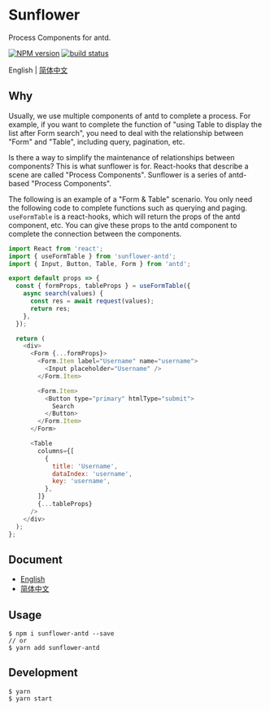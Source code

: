 # Sunflower

Process Components for antd.

[![NPM version][npm-image]][npm-url]
[![build status][circleci-image]][circleci-url]

[circleci-image]: https://img.shields.io/circleci/build/github/ant-design/sunflower/master.svg?style=flat-square
[circleci-url]: https://circleci.com/gh/ant-design/sunflower/tree/master
[npm-image]: https://img.shields.io/npm/v/sunflower-antd.svg?style=flat
[npm-url]: https://www.npmjs.com/package/sunflower-antd

English | [简体中文](./README.zh-CN.md)

## Why

Usually, we use multiple components of antd to complete a process. For example, if you want to complete the function of "using Table to display the list after Form search", you need to deal with the relationship between "Form" and "Table", including query, pagination, etc.

Is there a way to simplify the maintenance of relationships between components? This is what sunflower is for. React-hooks that describe a scene are called "Process Components". Sunflower is a series of antd-based "Process Components".

The following is an example of a "Form & Table" scenario. You only need the following code to complete functions such as querying and paging. `useFormTable` is a react-hooks, which will return the props of the antd component, etc. You can give these props to the antd component to complete the connection between the components.

```js
import React from 'react';
import { useFormTable } from 'sunflower-antd';
import { Input, Button, Table, Form } from 'antd';

export default props => {
  const { formProps, tableProps } = useFormTable({
    async search(values) {
      const res = await request(values);
      return res;
    },
  });

  return (
    <div>
      <Form {...formProps}>
        <Form.Item label="Username" name="username">
          <Input placeholder="Username" />
        </Form.Item>

        <Form.Item>
          <Button type="primary" htmlType="submit">
            Search
          </Button>
        </Form.Item>
      </Form>

      <Table
        columns={[
          {
            title: 'Username',
            dataIndex: 'username',
            key: 'username',
          },
        ]}
        {...tableProps}
      />
    </div>
  );
};
```

## Document

- [English](https://ant-design.github.io/sunflower)
- [简体中文](https://ant-design.github.io/sunflower/zh-CN)

## Usage

```
$ npm i sunflower-antd --save
// or
$ yarn add sunflower-antd
```

## Development

```
$ yarn
$ yarn start
```
